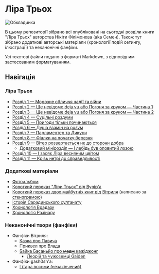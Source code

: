 # Ліра Трьох

![Обкладинка](bonus_content/art/book-cover_2.png)

В цьому репозиторії зібрано всі опубліковані на сьогодні розділи книги "Ліра Трьох" авторства Нікіти Філімонова (aka Семен). Також тут зібрано додаткові авторські матеріали (хронології подій сетингу, ілюстрації) та неканонічні фанфіки.

Усі текстові файли подано в форматі Markdown, з відповідним застосованим форматуванням.

## Навігація

### Ліра Трьох
* [Розділ 1 — Морозне обличчя надії та війни](chapter_1.md)
* [Розділ 2 — Ще невідоме deja vu або Погоня за круком — Частина 1](chapter_2.md)
* [Розділ 3 — Ще невідоме deja vu або Погоня за круком — Частина 2](chapter_3.md)
* [Розділ 4 — Суцільні роздуми](chapter_4.md)
* [Розділ 5 — Пригоди тільки починаються](chapter_5.md)
* [Розділ 6 — Душа взамін на розум](chapter_6.md)
* [Розділ 7 — Парламентер та Дикуни](chapter_7.md)
* [Розділ 8 — Фіалки на початку березня](chapter_8.md)
* [Розділ 9 — Вітер розвертається не до сторони добра](chapter_9.md)
    * [Додатковий мінірозділ — І лебідь був оповитий лозою](chapter_9.5.md)
* [Розділ 10 — І засяє Ліра весняним цвітом](chapter_10.md)
* [Розділ 11 — Крізь нетрі до справедливості](chapter_11.md)

### Додаткові матеріали
* [Фотоальбом](PICTURES.md)
* [Короткий переказ "Ліри Трьох" від Bypip'а](summary__by_Bypip.md)
* [Короткий переказ двох майбутніх книг від Вітриля](future_books__summary__by_Veetrill.md) (написано за [стенограмою](future_books__transcript__by_Veetrill.md))
* [Історія Сарадинського султанату](bonus_content/sultanate.md)
* [Хронологія Врадазу](bonus_content/vradaz_chronology.md)
* [Хронологія Разінару](bonus_content/world_chronology.md)

### Неканонічні твори (фанфіки)
* Фанфіки Вітриля:
    * [Казка про Павича](fan_fiction/peacock__by_Veetrill.md)
    * [Приквел про Влада](fan_fiction/vlad__by_Veetrill.md)
    * [Байка Басаньйо про ~~мадж~~ кажіджонг](fan_fiction/kajijong__by_Veetrill.md)
      * [Леорій та чужоземці Gaiden](fan_fiction/gaiden__by_Veetrill.md)
* Фанфіки gash0sh'а:
    * [Гітара восьми (незакінчений)](fan_fiction/guitar__by_gash0sh.md)